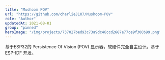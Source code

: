 ```yaml
---
title: "Mushoom POV"
url: "https://github.com/charlieJ107/Mushoom-POV"
role: "Author"
updatedAt: 2021-08-01
group: "pinned"
heroImage: "/img/projects/737027bed93c73a9dc46ccd2687e77ce9f300b99.png"
---
```


基于ESP32的 Persistence Of Vision (POV) 显示器，软硬件完全自主设计。基于ESP-IDF 开发。